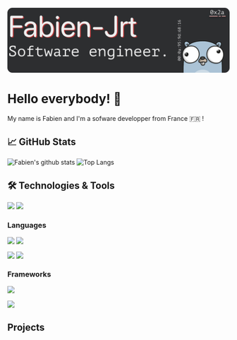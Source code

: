 ![Header](/readme-header.png "Header")

# Hello everybody! 👋

My name is Fabien and I'm a sofware developper from France 🇫🇷 !

## &#x1f4c8; GitHub Stats

![Fabien's github stats](https://github-readme-stats.vercel.app/api?username=Fabien-jrt)
![Top Langs](https://github-readme-stats.vercel.app/api/top-langs/?username=Fabien-jrt&layout=compact)


## &#x1F6E0; Technologies & Tools
<!-- main color: 2bbc8a -->
![](https://img.shields.io/badge/OS-MacOS%20&%20Linux-informational?style=flat&color=2bbc8a)
![](https://img.shields.io/badge/Shell-Bash%20&%20Zsh-informational?style=flat&logo=gnu-bash&logoColor=white&color=2bbc8a)

### Languages
![](https://img.shields.io/badge/Code-Java-informational?style=flat&logo=java&logoColor=white&color=red)
![](https://img.shields.io/badge/Code-Python-informational?style=flat&logo=python&logoColor=white&color=3776AB)

![](https://img.shields.io/badge/Code-Javascript-informational?style=flat&logo=javascript&logoColor=white&color=F7DF1E)
![](https://img.shields.io/badge/Code-Php-informational?style=flat&logo=php&logoColor=white&color=777BB4)

### Frameworks

![](https://img.shields.io/badge/SSG-Hugo-informational?style=flat&logo=hugo&logoColor=white&color=FF4088)

![](https://img.shields.io/badge/Php-CodeIgniter-informational?style=flat&logo=codeigniter&logoColor=white&color=EF4223)

## Projects
